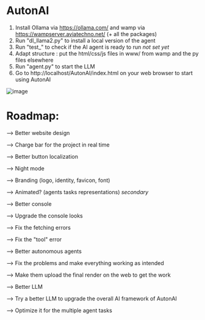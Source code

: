 # AutonAI
1. Install Ollama via https://ollama.com/ and wamp via https://wampserver.aviatechno.net/ (+ all the packages)
2. Run "dl_llama2.py" to install a local version of the agent
3. Run "test_" to check if the AI agent is ready to run *not set yet*
4. Adapt structure : put the html/css/js files in www/ from wamp and the py files elsewhere
5. Run "agent.py" to start the LLM
6. Go to http://localhost/AutonAI/index.html on your web browser to start using AutonAI

![image](https://github.com/user-attachments/assets/70376def-4d24-4696-9f37-eac24d109ccc)

# Roadmap:

--> Better website design

  --> Charge bar for the project in real time
  
  --> Better button localization
  
  --> Night mode
  
  --> Branding (logo, identity, favicon, font)
  
  --> Animated? (agents tasks representations) *secondary*
  

--> Better console

  --> Upgrade the console looks
  
  --> Fix the fetching errors
  
  --> Fix the "tool" error
  

--> Better autonomous agents

  --> Fix the problems and make everything working as intended
  
  --> Make them upload the final render on the web to get the work
  

--> Better LLM

  --> Try a better LLM to upgrade the overall AI framework of AutonAI
  
  --> Optimize it for the multiple agent tasks

